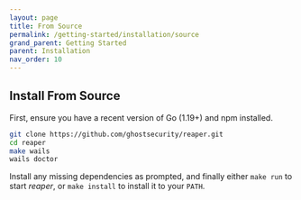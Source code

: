 ```yaml
---
layout: page
title: From Source
permalink: /getting-started/installation/source
grand_parent: Getting Started
parent: Installation
nav_order: 10
---
```


## Install From Source

First, ensure you have a recent version of Go (1.19+) and npm installed.

```bash
git clone https://github.com/ghostsecurity/reaper.git
cd reaper
make wails
wails doctor
```

Install any missing dependencies as prompted, and finally either `make run` to start _reaper_, or `make install` to
install it to your `PATH`.

